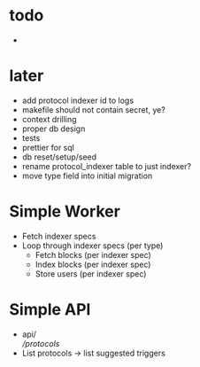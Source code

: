 # todo

-

# later

- add protocol indexer id to logs
- makefile should not contain secret, ye?
- context drilling
- proper db design
- tests
- prettier for sql
- db reset/setup/seed
- rename protocol_indexer table to just indexer?
- move type field into initial migration

# Simple Worker

- Fetch indexer specs
- Loop through indexer specs (per type)
  - Fetch blocks (per indexer spec)
  - Index blocks (per indexer spec)
  - Store users (per indexer spec)

# Simple API

- api/<address>/protocols
- List protocols -> list suggested triggers
